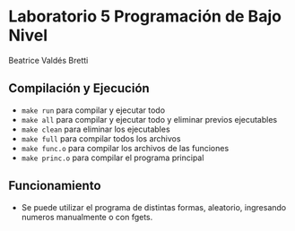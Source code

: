 # Laboratorio 5 Programación de Bajo Nivel
Beatrice Valdés Bretti 

## Compilación y Ejecución
- `make run` para compilar y ejecutar todo 
- `make all` para compilar y ejecutar todo y eliminar previos ejecutables
- `make clean` para eliminar los ejecutables
- `make full` para compilar todos los archivos
- `make func.o` para compilar los archivos de las funciones
- `make princ.o` para compilar el programa principal

## Funcionamiento
- Se puede utilizar el programa de distintas formas, aleatorio, ingresando numeros manualmente o con fgets.